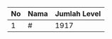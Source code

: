 | No | Nama            | Jumlah Level |
|----|-----------------|--------------|
| 1  | #    |    1917        |
